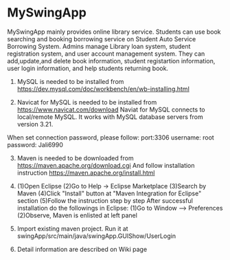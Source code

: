 # MySwingApp
MySwingApp mainly provides online library service. 
Students can use book searching and booking borrowing service on Student Auto Service Borrowing System.
Admins manage Library loan system, student registration system, and user account management system. They can add,update,and delete book information, student registartion information, user login information, and help students returning book.


1.	MySQL is needed to be installed from https://dev.mysql.com/doc/workbench/en/wb-installing.html

2.	Navicat for MySQL is needed to be installed from https://www.navicat.com/download
Naviat for MySQL connects to local/remote MySQL. It works with MySQL database servers from version 3.21.

When set connection password, please follow:
port:3306
username: root
password: Jali6990

3.	Maven is needed to be downloaded from https://maven.apache.org/download.cgi
And follow installation instruction https://maven.apache.org/install.html

4.	(1)Open Eclipse
    (2)Go to Help -> Eclipse Marketplace
    (3)Search by Maven
    (4)Click "Install" button at "Maven Integration for Eclipse" section
    (5)Follow the instruction step by step
After successful installation do the followings in Eclipse:
    (1)Go to Window --> Preferences
    (2)Observe, Maven is enlisted at left panel

5.	Import existing maven project. Run it at swingApp/src/main/java/swingApp.GUIShow/UserLogin 

6.	Detail information are described on Wiki page